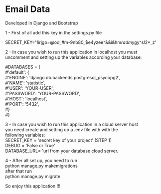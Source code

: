 # Email Data 

Developed in Django and Bootstrap <br/>

1 - First of all add this key in the settings.py file <br/>

SECRET_KEY='1irjgo=@od_#m-9nb80_$e4yzee^&&i&hm*radm*ygy^s!2*_z'  <br/>

2 - In case you wish to run this application in localhost
you must uncomment and setting up the variables according your 
database:

#DATABASES = { <br/>
    #'default': { <br/>
        #'ENGINE': 'django.db.backends.postgresql_psycopg2', <br/>
        #'NAME': 'statistic', <br/>
        #'USER': 'YOUR-USER', <br/>
        #'PASSWORD': 'YOUR-PASSWORD', <br/>
       #'HOST': 'localhost', <br/>
        #'PORT': '5432', <br/>
    #}<br/>
#}

3 - In case you wish to run this application in a cloud server host <br/>
you need create and setting up a .env file with with the <br/>
following variables: <br/>
SECRET_KEY = 'secret key of your project'  (STEP 1) <br/>
DEBUG = 'False or True'<br/>
DATABASE_URL= 'url from your database cloud server.<br/>


4 - After all set up, you need to run <br/>
python manage.py makemigrations <br/>
after that run <br/>
python manage.py migrate


So enjoy this application !!!




